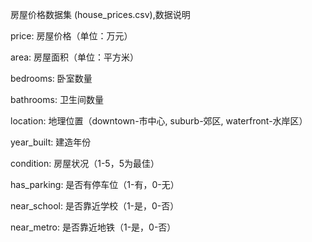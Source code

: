 房屋价格数据集 (house_prices.csv),数据说明

price: 房屋价格（单位：万元）

area: 房屋面积（单位：平方米）

bedrooms: 卧室数量

bathrooms: 卫生间数量

location: 地理位置（downtown-市中心, suburb-郊区, waterfront-水岸区）

year_built: 建造年份

condition: 房屋状况（1-5，5为最佳）

has_parking: 是否有停车位（1-有，0-无）

near_school: 是否靠近学校（1-是，0-否）

near_metro: 是否靠近地铁（1-是，0-否）
